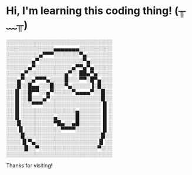 # Hi, I'm learning this coding thing! (╥﹏╥)

░░░░░░░░░░░░░░░░░░░░░░░░░░░░░\
░░░░░░░░░░░░░▄▄▄▄▄▄▄░░░░░░░░░\
░░░░░░░░░▄▀▀▀░░░░░░░▀▄░░░░░░░\
░░░░░░░▄▀░░░░░░░░░░░░▀▄░░░░░░\
░░░░░░▄▀░░░░░░░░░░▄▀▀▄▀▄░░░░░\
░░░░▄▀░░░░░░░░░░▄▀░░██▄▀▄░░░░\
░░░▄▀░░▄▀▀▀▄░░░░█░░░▀▀░█▀▄░░░\
░░░█░░█▄▄░░░█░░░▀▄░░░░░▐░█░░░\
░░▐▌░░█▀▀░░▄▀░░░░░▀▄▄▄▄▀░░█░░\
░░▐▌░░█░░░▄▀░░░░░░░░░░░░░░█░░\
░░▐▌░░░▀▀▀░░░░░░░░░░░░░░░░▐▌░\
░░▐▌░░░░░░░░░░░░░░░▄░░░░░░▐▌░\
░░▐▌░░░░░░░░░▄░░░░░█░░░░░░▐▌░\
░░░█░░░░░░░░░▀█▄░░▄█░░░░░░▐▌░\
░░░▐▌░░░░░░░░░░▀▀▀▀░░░░░░░▐▌░\
░░░░█░░░░░░░░░░░░░░░░░░░░░█░░\
░░░░▐▌▀▄░░░░░░░░░░░░░░░░░▐▌░░\
░░░░░█░░▀░░░░░░░░░░░░░░░░▀░░░\
░░░░░░░░░░░░░░░░░░░░░░░░░░░░░

Thanks for visiting!


